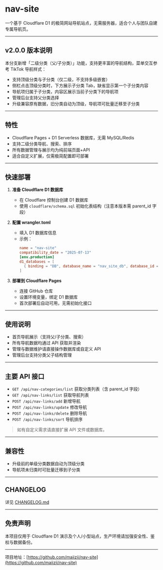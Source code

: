 # nav-site

一个基于 Cloudflare D1 的极简网站导航站点，无需服务器，适合个人与团队自建专属导航页。

---

## v2.0.0 版本说明

本分支新增「二级分类（父/子分类）」功能，支持更丰富的导航结构，菜单交互参考 TikTok 导航样式：

- 支持顶级分类与子分类（仅二级，不支持多级嵌套）
- 侧栏点击顶级分类时，下方展示子分类 Tab，缺省显示第一个子分类内容
- 导航项归属于子分类，内容区展示当前子分类下的导航项
- 管理后台支持父分类选择
- 升级兼容原有数据，旧分类自动为顶级，导航项可批量迁移至子分类

---

## 特性

- Cloudflare Pages + D1 Serverless 数据库，无需 MySQL/Redis
- 支持二级分类导航、搜索、排序
- 所有数据管理与展示均为纯前端页面+API
- 适合自定义扩展，仅需极简配置即可部署

---

## 快速部署

1. **准备 Cloudflare D1 数据库**
   - 在 Cloudflare 控制台创建 D1 数据库
   - 使用 `cloudflare/schema.sql` 初始化表结构（注意本版本需 parent_id 字段）

2. **配置 wrangler.toml**
   - 填入 D1 数据库信息
   - 示例：
     ```toml
     name = "nav-site"
     compatibility_date = "2025-07-13"
     [env.production]
     d1_databases = [
       { binding = "DB", database_name = "nav_site_db", database_id = "your-d1-id" }
     ]
     ```

3. **部署到 Cloudflare Pages**
   - 连接 GitHub 仓库
   - 设置环境变量，绑定 D1 数据库
   - 首次部署后自动可用，无需初始化接口

---

## 使用说明

- 首页导航展示（支持父/子分类、搜索）
- 所有导航数据均通过 API 获取并渲染
- 管理与数据维护请直接操作数据库或自定义 API
- 管理后台支持分类父子结构管理

---

## 主要 API 接口

- `GET /api/nav-categories/list` 获取分类列表（含 parent_id 字段）
- `GET /api/nav-links/list` 获取导航列表
- `POST /api/nav-links/add` 新增导航
- `POST /api/nav-links/update` 修改导航
- `POST /api/nav-links/delete` 删除导航
- `POST /api/nav-links/sort` 导航排序

> 如有自定义需求请直接扩展 API 文件或数据库。

---

## 兼容性

- 升级前的单级分类数据自动为顶级分类
- 导航项未归类时可批量迁移到子分类

---

## CHANGELOG

详见 [CHANGELOG.md](./CHANGELOG.md)

---

## 免责声明

本项目仅用于 Cloudflare D1 演示及个人/小型站点，生产环境请加强安全性、鉴权与数据备份。

---

项目地址：[https://github.com/maiizii/nav-site](https://github.com/maiizii/nav-site)
